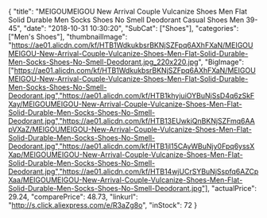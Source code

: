 {
	"title": "MEIGOUMEIGOU New Arrival Couple Vulcanize Shoes Men Flat Solid Durable Men Socks Shoes No Smell Deodorant Casual Shoes Men 39-45",
	"date": "2018-10-31 10:30:20",
	"SubCat": ["Shoes"],
	"categories": ["Men's Shoes"],
	"thumbnailImage": "https://ae01.alicdn.com/kf/HTB1WdkukbsrBKNjSZFpq6AXhFXaN/MEIGOUMEIGOU-New-Arrival-Couple-Vulcanize-Shoes-Men-Flat-Solid-Durable-Men-Socks-Shoes-No-Smell-Deodorant.jpg_220x220.jpg",
	"BigImage": ["https://ae01.alicdn.com/kf/HTB1WdkukbsrBKNjSZFpq6AXhFXaN/MEIGOUMEIGOU-New-Arrival-Couple-Vulcanize-Shoes-Men-Flat-Solid-Durable-Men-Socks-Shoes-No-Smell-Deodorant.jpg","https://ae01.alicdn.com/kf/HTB1khyjuiOYBuNjSsD4q6zSkFXay/MEIGOUMEIGOU-New-Arrival-Couple-Vulcanize-Shoes-Men-Flat-Solid-Durable-Men-Socks-Shoes-No-Smell-Deodorant.jpg","https://ae01.alicdn.com/kf/HTB13EUwkiQnBKNjSZFmq6AApVXaZ/MEIGOUMEIGOU-New-Arrival-Couple-Vulcanize-Shoes-Men-Flat-Solid-Durable-Men-Socks-Shoes-No-Smell-Deodorant.jpg","https://ae01.alicdn.com/kf/HTB1jI15CAyWBuNjy0Fpq6yssXXap/MEIGOUMEIGOU-New-Arrival-Couple-Vulcanize-Shoes-Men-Flat-Solid-Durable-Men-Socks-Shoes-No-Smell-Deodorant.jpg","https://ae01.alicdn.com/kf/HTB14wjUCrSYBuNjSspfq6AZCpXaa/MEIGOUMEIGOU-New-Arrival-Couple-Vulcanize-Shoes-Men-Flat-Solid-Durable-Men-Socks-Shoes-No-Smell-Deodorant.jpg"],
	"actualPrice": 29.24,
	"comparePrice": 48.73,
	"linkurl": "http://s.click.aliexpress.com/e/R3aZg8o",
	"inStock": 72
}
